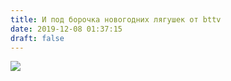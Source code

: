 ```yaml
---
title: И под борочка новогодних лягушек от bttv
date: 2019-12-08 01:37:15
draft: false
---
```


![](https://sun9-75.userapi.com/impg/c857036/v857036096/13291/8rqiu-85d3Y.jpg?size=453x224&quality=96&sign=726dda29093f009dd577b13c9059410d&c_uniq_tag=f09syYhn_QuS2ziLZgzGoyYT-qX9PouMmwzng_p9u2I&type=album)
